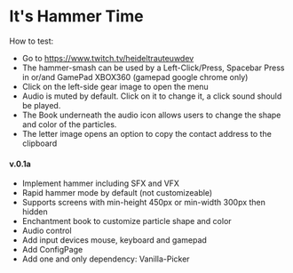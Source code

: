 # It's Hammer Time

How to test:

-   Go to https://www.twitch.tv/heideltrauteuwdev
-   The hammer-smash can be used by a Left-Click/Press, Spacebar Press in or/and GamePad XBOX360 (gamepad google chrome only)
-   Click on the left-side gear image to open the menu
-   Audio is muted by default. Click on it to change it, a click sound should be played.
-   The Book underneath the audio icon allows users to change the shape and color of the particles.
-   The letter image opens an option to copy the contact address to the clipboard

#### v.0.1a

-   Implement hammer including SFX and VFX
-   Rapid hammer mode by default (not customizeable)
-   Supports screens with min-height 450px or min-width 300px then hidden
-   Enchantment book to customize particle shape and color
-   Audio control
-   Add input devices mouse, keyboard and gamepad
-   Add ConfigPage
-   Add one and only dependency: Vanilla-Picker
